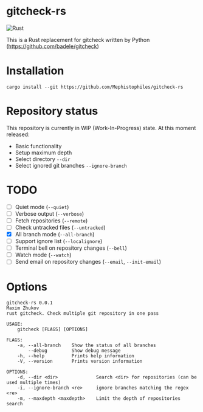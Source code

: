 # gitcheck-rs

![Rust](https://github.com/Mephistophiles/gitcheck-rs/workflows/Rust/badge.svg)

This is a Rust replacement for gitcheck written by Python (https://github.com/badele/gitcheck)

# Installation

```
cargo install --git https://github.com/Mephistophiles/gitcheck-rs
```

# Repository status

This repository is currently in WIP (Work-In-Progress) state. At this moment released:
* Basic functionality
* Setup maximum depth
* Select directory `--dir`
* Select ignored git branches `--ignore-branch`

# TODO

 - [ ] Quiet mode (`--quiet`)
 - [ ] Verbose output (`--verbose`)
 - [ ] Fetch repositories (`--remote`)
 - [ ] Check untracked files (`--untracked`)
 - [X] All branch mode (`--all-branch`)
 - [ ] Support ignore list (`--localignore`)
 - [ ] Terminal bell on repository changes (`--bell`)
 - [ ] Watch mode (`--watch`)
 - [ ] Send email on repository changes (`--email`, `--init-email`)

# Options

```
gitcheck-rs 0.0.1
Maxim Zhukov
rust gitcheck. Check multiple git repository in one pass

USAGE:
    gitcheck [FLAGS] [OPTIONS]

FLAGS:
    -a, --all-branch    Show the status of all branches
        --debug         Show debug message
    -h, --help          Prints help information
    -V, --version       Prints version information

OPTIONS:
    -d, --dir <dir>              Search <dir> for repositories (can be used multiple times)
    -i, --ignore-branch <re>     ignore branches matching the regex <re>
    -m, --maxdepth <maxdepth>    Limit the depth of repositories search
```
